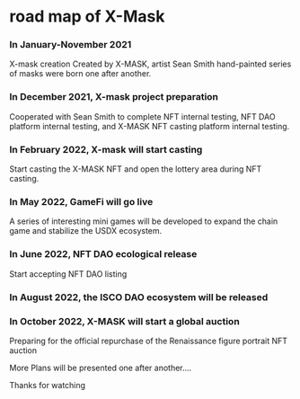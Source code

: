 # road map of X-Mask

### In January-November 2021

&#x20;X-mask creation Created by X-MASK, artist Sean Smith hand-painted series of masks were born one after another.

### In December 2021, X-mask project preparation

Cooperated with Sean Smith to complete NFT internal testing, NFT DAO platform internal testing, and X-MASK NFT casting platform internal testing.

### In February 2022, X-mask will start casting

Start casting the X-MASK NFT and open the lottery area during NFT casting.

### In May 2022, GameFi will go live

A series of interesting mini games will be developed to expand the chain game and stabilize the USDX ecosystem.

### In June 2022, NFT DAO ecological release

Start accepting NFT DAO listing

### In August 2022, the ISCO DAO ecosystem will be released



### In October 2022, X-MASK will start a global auction

Preparing for the official repurchase of the Renaissance figure portrait NFT auction



More Plans will be presented one after another....

Thanks for watching







###



